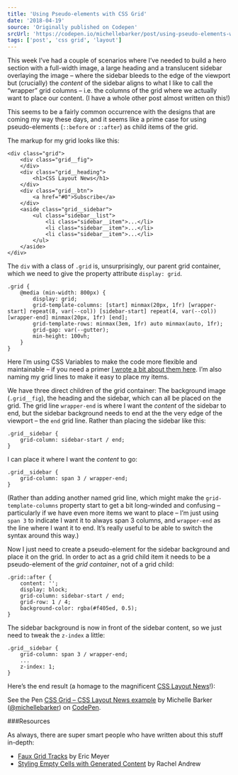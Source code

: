 ```yaml
---
title: 'Using Pseudo-elements with CSS Grid'
date: '2018-04-19'
source: 'Originally published on Codepen'
srcUrl: 'https://codepen.io/michellebarker/post/using-pseudo-elements-with-css-grid'
tags: ['post', 'css grid', 'layout']
---
```


This week I’ve had a couple of scenarios where I’ve needed to build a hero section with a full-width image, a large heading and a translucent sidebar overlaying the image – where the sidebar bleeds to the edge of the viewport but (crucially) the _content_ of the sidebar aligns to what I like to call the “wrapper” grid columns – i.e. the columns of the grid where we actually want to place our content. (I have a whole other post almost written on this!)

This seems to be a fairly common occurrence with the designs that are coming my way these days, and it seems like a prime case for using pseudo-elements (`::before` or `::after`) as child items of the grid.

The markup for my grid looks like this:

```
<div class="grid">
	<div class="grid__fig">
	</div>
	<div class="grid__heading">
		<h1>CSS Layout News</h1>
	</div>
	<div class="grid__btn">
		<a href="#0">Subscribe</a>
	</div>
	<aside class="grid__sidebar">
		<ul class="sidebar__list">
			<li class="sidebar__item">...</li>
			<li class="sidebar__item">...</li>
			<li class="sidebar__item">...</li>
		</ul>
	</aside>
</div>
```

The `div` with a class of `.grid` is, unsurprisingly, our parent grid container, which we need to give the property attribute `display: grid`.

```
.grid {
	@media (min-width: 800px) {
		display: grid;
		grid-template-columns: [start] minmax(20px, 1fr) [wrapper-start] repeat(8, var(--col)) [sidebar-start] repeat(4, var(--col)) [wrapper-end] minmax(20px, 1fr) [end];
		grid-template-rows: minmax(3em, 1fr) auto minmax(auto, 1fr);
		grid-gap: var(--gutter);
		min-height: 100vh;
	}
}
```

Here I’m using CSS Variables to make the code more flexible and maintainable – if you need a primer [I wrote a bit about them here](http://codepen.io/michellebarker/post/super-powered-layouts-with-css-variables-css-gr). I’m also naming my grid lines to make it easy to place my items.

We have three direct children of the grid container: The background image (`.grid__fig`), the heading and the sidebar, which can all be placed on the grid. The grid line `wrapper-end` is where I want the _content_ of the sidebar to end, but the sidebar background needs to end at the the very edge of the viewport – the `end` grid line. Rather than placing the sidebar like this:

```
.grid__sidebar {
	grid-column: sidebar-start / end;
}
```

I can place it where I want the _content_ to go:

```
.grid__sidebar {
	grid-column: span 3 / wrapper-end;
}
```

(Rather than adding another named grid line, which might make the `grid-template-columns` property start to get a bit long-winded and confusing – particularly if we have even more items we want to place – I’m just using `span 3` to indicate I want it to always span 3 columns, and `wrapper-end` as the line where I want it to end. It’s really useful to be able to switch the syntax around this way.)

Now I just need to create a pseudo-element for the sidebar background and place it on the grid. In order to act as a grid child item it needs to be a pseudo-element of the _grid container_, not of a grid child:

```
.grid::after {
	content: '';
	display: block;
	grid-column: sidebar-start / end;
	grid-row: 1 / 4;
	background-color: rgba(#f405ed, 0.5);
}
```

The sidebar background is now in front of the sidebar content, so we just need to tweak the `z-index` a little:

```
.grid__sidebar {
	grid-column: span 3 / wrapper-end;
	...
	z-index: 1;
}
```

Here’s the end result (a homage to the magnificent [CSS Layout News](http://csslayout.news/)!):

<p data-height="339" data-theme-id="0" data-slug-hash="VxYzyW" data-default-tab="css,result" data-user="michellebarker" data-embed-version="2" data-pen-title="CSS Grid – CSS Layout News example" class="codepen">See the Pen <a href="https://codepen.io/michellebarker/pen/VxYzyW/">CSS Grid – CSS Layout News example</a> by Michelle Barker (<a href="https://codepen.io/michellebarker">@michellebarker</a>) on <a href="https://codepen.io">CodePen</a>.</p>
<script async src="https://static.codepen.io/assets/embed/ei.js"></script>

###Resources

As always, there are super smart people who have written about this stuff in-depth:

- [Faux Grid Tracks](http://alistapart.com/article/faux-grid-tracks) by Eric Meyer
- [Styling Empty Cells with Generated Content](http://www.smashingmagazine.com/2018/02/generated-content-grid-layout/) by Rachel Andrew
